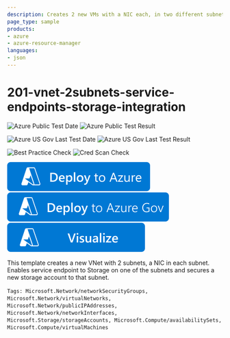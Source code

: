 ```yaml
---
description: Creates 2 new VMs with a NIC each, in two different subnets within the same VNet. Sets service endpoint on one of the subnets and secures storage account to that subnet.
page_type: sample
products:
- azure
- azure-resource-manager
languages:
- json
---
```

# 201-vnet-2subnets-service-endpoints-storage-integration

![Azure Public Test Date](https://azurequickstartsservice.blob.core.windows.net/badges/quickstarts/microsoft.network/vnet-2subnets-service-endpoints-storage-integration/PublicLastTestDate.svg)
![Azure Public Test Result](https://azurequickstartsservice.blob.core.windows.net/badges/quickstarts/microsoft.network/vnet-2subnets-service-endpoints-storage-integration/PublicDeployment.svg)

![Azure US Gov Last Test Date](https://azurequickstartsservice.blob.core.windows.net/badges/quickstarts/microsoft.network/vnet-2subnets-service-endpoints-storage-integration/FairfaxLastTestDate.svg)
![Azure US Gov Last Test Result](https://azurequickstartsservice.blob.core.windows.net/badges/quickstarts/microsoft.network/vnet-2subnets-service-endpoints-storage-integration/FairfaxDeployment.svg)

![Best Practice Check](https://azurequickstartsservice.blob.core.windows.net/badges/quickstarts/microsoft.network/vnet-2subnets-service-endpoints-storage-integration/BestPracticeResult.svg)
![Cred Scan Check](https://azurequickstartsservice.blob.core.windows.net/badges/quickstarts/microsoft.network/vnet-2subnets-service-endpoints-storage-integration/CredScanResult.svg)

[![Deploy To Azure](https://raw.githubusercontent.com/Azure/azure-quickstart-templates/master/1-CONTRIBUTION-GUIDE/images/deploytoazure.svg?sanitize=true)](https://portal.azure.com/#create/Microsoft.Template/uri/https%3A%2F%2Fraw.githubusercontent.com%2FAzure%2Fazure-quickstart-templates%2Fmaster%2Fquickstarts%2Fmicrosoft.network%2Fvnet-2subnets-service-endpoints-storage-integration%2Fazuredeploy.json)
[![Deploy To Azure US Gov](https://raw.githubusercontent.com/Azure/azure-quickstart-templates/master/1-CONTRIBUTION-GUIDE/images/deploytoazuregov.svg?sanitize=true)](https://portal.azure.us/#create/Microsoft.Template/uri/https%3A%2F%2Fraw.githubusercontent.com%2FAzure%2Fazure-quickstart-templates%2Fmaster%2Fquickstarts%2Fmicrosoft.network%2Fvnet-2subnets-service-endpoints-storage-integration%2Fazuredeploy.json)
[![Visualize](https://raw.githubusercontent.com/Azure/azure-quickstart-templates/master/1-CONTRIBUTION-GUIDE/images/visualizebutton.svg?sanitize=true)](http://armviz.io/#/?load=https%3A%2F%2Fraw.githubusercontent.com%2FAzure%2Fazure-quickstart-templates%2Fmaster%2Fquickstarts%2Fmicrosoft.network%2Fvnet-2subnets-service-endpoints-storage-integration%2Fazuredeploy.json)

This template creates a new VNet with 2 subnets, a NIC in each subnet. Enables service endpoint to Storage on one of the subnets and secures a new storage account to that subnet.

`Tags: Microsoft.Network/networkSecurityGroups, Microsoft.Network/virtualNetworks, Microsoft.Network/publicIPAddresses, Microsoft.Network/networkInterfaces, Microsoft.Storage/storageAccounts, Microsoft.Compute/availabilitySets, Microsoft.Compute/virtualMachines`
